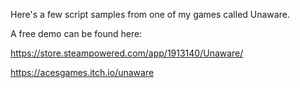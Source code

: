 Here's a few script samples from one of my games called Unaware. 

A free demo can be found here: 

https://store.steampowered.com/app/1913140/Unaware/

https://acesgames.itch.io/unaware
